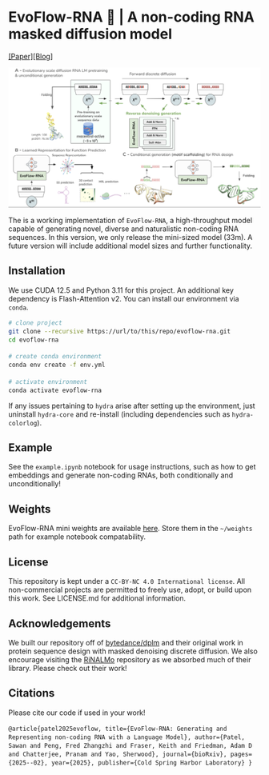 <!-- <div align="center"> -->

# EvoFlow-RNA 🧬 | A non-coding RNA masked diffusion model

[[Paper]](https://www.biorxiv.org/content/10.1101/2025.02.25.639942v2)[[Blog]](https://atombioworks.com/news/evoflow-rna-masked-discrete-diffusion/)

![til](./media/Fig1-overview.png)

The is a working implementation of `EvoFlow-RNA`, a high-throughput model capable of generating novel, diverse and naturalistic non-coding RNA sequences. In this version, we only release the mini-sized model (33m). A future version will include additional model sizes and further functionality.

## Installation

We use CUDA 12.5 and Python 3.11 for this project. An additional key dependency is Flash-Attention v2. You can install our environment via `conda`.

```bash
# clone project
git clone --recursive https://url/to/this/repo/evoflow-rna.git
cd evoflow-rna

# create conda environment
conda env create -f env.yml

# activate environment
conda activate evoflow-rna

```

If any issues pertaining to `hydra` arise after setting up the environment, just uninstall `hydra-core` and re-install (including dependencies such as `hydra-colorlog`).

## Example

See the `example.ipynb` notebook for usage instructions, such as how to get embeddings and generate non-coding RNAs, both conditionally and unconditionally!

## Weights

EvoFlow-RNA mini weights are available [here](https://drive.google.com/drive/folders/16_XFmWFq3fVMK-nOhWUIyo8-1cLoScPm?usp=sharing). Store them in the `~/weights` path for example notebook compatability.

## License

This repository is kept under a `CC-BY-NC 4.0 International license`. All non-commercial projects are permitted to freely use, adopt, or build upon this work. See LICENSE.md for additional information.

## Acknowledgements

We built our repository off of [bytedance/dplm](https://github.com/bytedance/dplm) and their original work in protein sequence design with masked denoising discrete diffusion. We also encourage visiting the [RiNALMo](https://github.com/lbcb-sci/RiNALMo) repository as we absorbed much of their library. Please check out their work!

## Citations

Please cite our code if used in your work!

`
@article{patel2025evoflow,
  title={EvoFlow-RNA: Generating and Representing non-coding RNA with a Language Model},
  author={Patel, Sawan and Peng, Fred Zhangzhi and Fraser, Keith and Friedman, Adam D and Chatterjee, Pranam and Yao, Sherwood},
  journal={bioRxiv},
  pages={2025--02},
  year={2025},
  publisher={Cold Spring Harbor Laboratory}
}
`